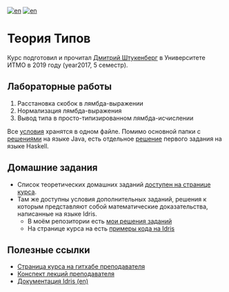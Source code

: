 [![en](https://img.shields.io/badge/lang-en-red.svg)](README.md) [![en](https://img.shields.io/badge/lang-ru-blue.svg)](README.ru.md)

# Теория Типов

Курс подготовил и прочитал [Дмитрий Штукенберг](https://github.com/shd) в Университете ИТМО в 2019 году (year2017, 5 семестр).

## Лабораторные работы

1. Расстановка скобок в лямбда-выражении
2. Нормализация лямбда-выражения
3. Вывод типа в просто-типизированном лямбда-исчислении

Все [условия](/lab/tasks.pdf) хранятся в одном файле. Помимо основной папки с [решениями](/lab) на языке Java, есть отдельное [решение](https://github.com/cannor147/itmo-tt/tree/master/parser) первого задания на языке Haskell.


## Домашние задания

* Список теоретических домашних заданий [доступен на странице курса](https://github.com/shd/tt2019/blob/master/hw-theory.pdf).
* Там же доступны условия дополнительных заданий, решения к которым представляют собой математические доказательства, написанные на языке Idris.
    * В моём репозитории есть [мои решения заданий](/hw)
    * На странице курса на есть [примеры кода на Idris](https://github.com/shd/tt2019/tree/master/idris-examples)

## Полезные ссылки

* [Страница курса на гитхабе преподавателя](https://github.com/shd/tt2019)
* [Конспект лекций преподавателя](https://github.com/shd/tt2018-conspect)
* [Документация Idris (en)](http://docs.idris-lang.org/en/latest/)
